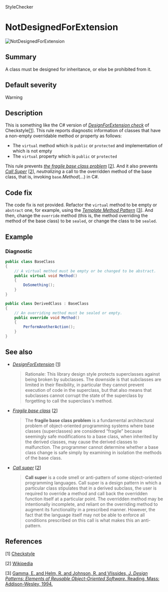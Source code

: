 <div class="project-logo">StyleChecker</div>
<div id="toc-level" data-values="H2,H3"></div>

# NotDesignedForExtension

<div class="horizontal-scroll">

![NotDesignedForExtension][fig-NotDesignedForExtension]

</div>

## Summary

A class must be designed for inheritance, or else be prohibited from it.

## Default severity

Warning

## Description

This is something like the C# version of
[_DesignForExtension check_][design-for-extension-checkstyle]
of Checkstyle\[[1](#ref1)\].
This rule reports diagnostic information of classes that have
a non-empty overridable method or property as follows:

- The `virtual` method which is `public` or `protected`
and implementation of which is not empty
- The `virtual` property which is `public` or `protected`

This rule prevents
[_the fragile base class problem_][fragile-base-class] \[[2](#ref2)\].
And it also prevents [_Call Super_][call-super] \[[2](#ref2)\],
_neutralizing_ a call to the overridden method
of the base class, that is, invoking `base`._Method_(...) in C#.

## Code fix

The code fix is not provided. Refactor the `virtual` method to be
empty or `abstract` one, for example, using the
[_Template Method Pattern_][template-method-pattern]
\[[3](#ref3)\].
And then, change the `override` method (this is, the method
overriding the method of the base class) to be `sealed`, or change
the class to be `sealed`.

## Example

### Diagnostic

```csharp
public class BaseClass
{
    // A virtual method must be empty or be changed to be abstract.
    public virtual void Method()
    {
        DoSomething();
    }
}

public class DerivedClass : BaseClass
{
    // An overriding method must be sealed or empty.
    public override void Method()
    {
        PerformAnotherAction();
    }
}
```

## See also

- [_DesignForExtension_][design-for-extension-checkstyle] \[[1](#ref1)\]

  > Rationale: This library design style protects superclasses against being
  > broken by subclasses. The downside is that subclasses are limited in their
  > flexibility, in particular they cannot prevent execution of code in the
  > superclass, but that also means that subclasses cannot corrupt the state
  > of the superclass by forgetting to call the superclass's method.

- [_Fragile base class_][fragile-base-class] \[[2](#ref2)\]

  > The **fragile base class problem** is a fundamental architectural problem
  > of object-oriented programming systems where base classes (superclasses)
  > are considered “fragile” because seemingly safe modifications to a base
  > class, when inherited by the derived classes, may cause the derived
  > classes to malfunction. The programmer cannot determine whether a base
  > class change is safe simply by examining in isolation the methods of the
  > base class.

- [_Call super_][call-super] \[[2](#ref2)\]

  > **Call super** is a code smell or anti-pattern of some object-oriented
  > programming languages. Call super is a design pattern in which a
  > particular class stipulates that in a derived subclass, the user is
  > required to override a method and call back the overridden function
  > itself at a particular point. The overridden method may be intentionally
  > incomplete, and reliant on the overriding method to augment its
  > functionality in a prescribed manner. However, the fact that the
  > language itself may not be able to enforce all conditions prescribed on
  > this call is what makes this an anti-pattern.

## References

<a id="ref1"></a>
[1] [Checkstyle][checkstyle]

<a id="ref2"></a>
[2] [Wikipedia][wikipedia]

<a id="ref3"></a>
[3] [Gamma, E. and Helm, R. and Johnson, R. and Vlissides, J.
_Design Patterns: Elements of Reusable Object-Oriented Software_.
Reading, Mass: Addison-Wesley, 1994.][book-design-patterns]

[call-super]:
  https://en.wikipedia.org/wiki/Call_super
[fragile-base-class]:
  https://en.wikipedia.org/wiki/Fragile_base_class
[template-method-pattern]:
  https://en.wikipedia.org/wiki/Template_method_pattern
[design-for-extension-checkstyle]:
  http://checkstyle.sourceforge.net/config_design.html#DesignForExtension
[wikipedia]:
  https://en.wikipedia.org/wiki/
[checkstyle]:
  http://checkstyle.sourceforge.net/
[book-design-patterns]:
  https://books.google.com/books/about/Design_Patterns.html?id=6oHuKQe3TjQC
[fig-NotDesignedForExtension]:
  https://maroontress.github.io/StyleChecker/images/NotDesignedForExtension.png
